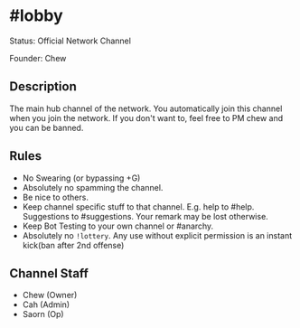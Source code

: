 # #lobby

Status: Official Network Channel

Founder: Chew

<!-- Add your channel info here -->

## Description

The main hub channel of the network. You automatically join this channel when you join the network. If you don't want to, feel free to PM chew and you can be banned.

## Rules

- No Swearing (or bypassing +G)
- Absolutely no spamming the channel.
- Be nice to others.
- Keep channel specific stuff to that channel. E.g. help to #help. Suggestions to #suggestions. Your remark may be lost otherwise.
- Keep Bot Testing to your own channel or #anarchy.
- Absolutely no `!lottery`. Any use without explicit permission is an instant kick(ban after 2nd offense)

## Channel Staff

- Chew (Owner)
- Cah (Admin)
- Saorn (Op)
